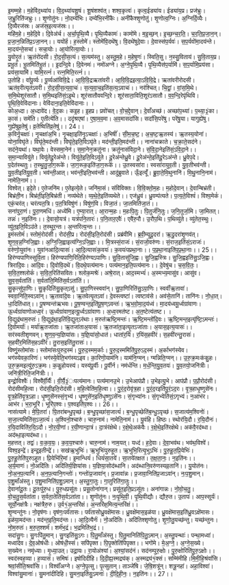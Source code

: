 

  
इ॒मम्म॒हे। म॒हेवि॑द॒थ्या॑य। वि॒द॒थ्या॑यशू॒षं। शू॒षंशश्व॑त्। शश्व॒कृत्वः॑। कृत्व॒ईड्या॑य। ईड्या॑य॒प्र। प्रज॑भ्रुः। ज॒भ्रु॒रिति॑जभ्रुः।। शृ॒णोतु॑नः। नो॒दम्ये॑भिः। दम्ये॑भि॒रनी॑कैः। अनी॑कैश्शृ॒णोतु॑। शृ॒णोत्व॒ग्निः। अ॒ग्निर्दि॒व्यैः। दि॒व्यैरज॑स्रः। अज॑स्र॒इत्यज॑स्रः।।  
महि॑म॒हे। म॒हेदि॒वे। दि॒वेअ॑र्च। अ॒र्चा॒पृ॒थि॒व्यै। पृ॒थि॒व्यैकामः॑। कामो॑मे। म॒इ॒च्छ॒न्। इ॒च्छ॒न्च॒र॒ति॒। च॒र॒ति॒प्र॒जा॒न॒न्। प्र॒जा॒न॒न्निति॑प्र॒ऽजा॒नन्।। ययो॑र्ह। ह॒स्तोमे॑। स्तोमे॑वि॒दथे॑षु। वि॒दथे॑षुदे॒वाः। दे॒वास्स॑प॒र्यवः॑। स॒प॒र्यवो॑मा॒दय॑न्ते। मा॒दय॑न्ते॒सचा॑। सचा॒योः। आ॒योरित्या॒योः।।  
यु॒वोरृ॒तं। ऋ॒तंरो॑दसी। रो॒द॒सी॒स॒त्यं। स॒त्यम॑स्तु। अ॒स्तु॒म॒हे। म॒हेषुणः॑। स्विति॒सु। न॒स्सु॒विताय॑। सु॒वि॒ताय॒प्र। प्रभू॒तं। भू॒तमिति॑भू॒तं।। इ॒दन्दि॒वे। दि॒वेनमः॑। नमो॑अग्ने। अ॒ग्ने॒पृ॒थि॒व्यै। पृ॒थि॒व्यैस॑प॒र्यामि॑। स॒प॒र्यामि॒प्रय॑सा। प्रय॑सा॒यामि॑। यामि॒रत्नं॑। रत्न॒मिति॒रत्नं॑।।  
उ॒तोहि। वां॑पू॒र्व्यः। पू॒र्व्यआ॑विवि॒द्रे। आ॒वि॒वि॒द्रऋता॑वरी। आ॒वि॒वि॒द्रइत्या॒ऽवि॒वि॒द्रे। ऋता॑वरीरोदसी। ऋत॑व॒रीत्यृत॑ऽवरी। रो॒द॒सी॒स॒त्य॒वा॒चः॑। स॒त्य॒वा॒च॒इति॑स॒त्य॒ऽवाचः॑।। नर॑श्चित्। चि॒द्वां॒। वां॒स॒मि॒थे। स॒मि॒थेशूर॑सातौ। स॒मि॒थइति॑सं॒ऽइ॒थे। शूर॑सातौववन्दि॒रे। शूर॑साता॒विति॒शूर॑ऽसातौ। व॒व॒न्दि॒रेपृ॑थिवि। पृ॒थि॒वि॒वेवि॑दानाः। वेवि॑दाना॒इति॒वेवि॑दानाः। ।  
कोअ॒ध्दा। अ॒ध्दावे॑द। वे॒द॒कः। कइ॒ह। इ॒हप्र। प्रवो॑चत्। वो॒च॒द्दे॒वान्। दे॒वाँअच्छ॑। अच्छा॑प॒थ्या॑। प॒थ्या॒३॒॑का। का॒सं। समे॑ति। ए॒तीत्ये॑ति।। ददृ॑श्रएषां। ए॒षा॒म॒व॒मा। अ॒व॒मासदां॑सि। सदां॑सि॒परे॑षु। परे॑षु॒या। यागुह्ये॑षु। गुह्ये॑षुव्र॒तेषु॑। व्र॒तेष्विति॑व्र॒तेषु॑।। 24।।  
क॒विर्नृ॒चक्षाः॑। नृ॒चक्षा॑अ॒भि। नृ॒चक्षा॒इति॑नृ॒ऽचक्षाः॑। अ॒भिषीं॑। सी॒म॒च॒ष्ट॒। अ॒च॒ष्ट॒ऋ॒तस्य॑। ऋ॒तस्य॒योना॑। योना॒विघृ॑ते। विघृ॑ते॒मद॑न्ती। विघृ॑ते॒इति॒विऽघृ॑ते। मद॑न्ती॒इति॒मद॑न्ती।। नाना॑चक्राते। च॒क्रा॒ते॒सद॑ने। सद॑ने॒यथा॑। यथा॒वेः। वेस्समा॒नेन॑। स॒मा॒नेन॒क्रतु॑ना। क्रतु॑नासंविदा॒ने। सं॒वि॒दा॒नेइति॑सं॒ऽवि॒दा॒ने।।  
स॒मा॒न्यावियु॑ते। वियु॑तेदू॒रेअ॑न्ते। वियु॑ते॒इति॒विऽयु॑ते। दू॒रेअ॑न्तेध्रु॒वे। दू॒रेअ॑न्ते॒इति॑दू॒रेऽअ॑न्ते। ध्रु॒वेप॒दे। प॒देत॑स्थतुः। त॒स्थु॒तु॒र्जा॒ग॒रूके॑। जा॒ग॒रूक॒इति॑जा॒ग॒रूके॑।। उ॒तस्वसा॑रा। स्वसा॑रायुव॒ती। यु॒व॒तीभव॑न्ती। यु॒व॒तीइति॑यु॒व॒ती। भव॑न्ती॒आत्। भव॑न्ती॒इति॒भव॑न्ती। आदु॑ब्रुवाते। ऊँ॒इत्यूँ॑। ब्रु॒वा॒ते॒मि॒थुनानि॑। मि॒थु॒नानि॒नाम॑। नामेति॒नाम॑।।  
विश्वेत्। इदे॒ते। ए॒तेजनि॑म। ए॒तेइत्ये॒ते। जनि॑मा॒सं। संवि॑विक्तः। वि॒वि॒क्तो॒म॒हः। म॒होदे॒वान्। दे॒वान्बिभ्र॑ती। बिभ्र॑ती॒न। बिभ्र॑ती॒इति॒बिभ्र॑ती। नव्य॑थेते। व्य॒थे॒ते॒इति॑व्यथेते।। एज॑ध्रु॒वं। ध्रु॒वम्प॑त्यते। प॒त्य॒ते॒विश्वं॑। विश्व॒मेकं॑। एकं॒चर॑त्। चर॑त्पत॒त्रि। प॒त॒त्रिविषु॑णं। विषु॑णं॒वि। विजा॒तं। जा॒तमिति॑जा॒तं।।  
सना॑पुरा॒णं। पु॒रा॒णमधि॑। अध्ये॑मि। ए॒म्या॒रात्। आ॒रान्म॒हः। म॒हःपि॒तुः। पि॒तुर्ज॑नि॒तुः। ज॒नि॒तुर्जा॒मि। जा॒मितत्। तन्नः॑। न॒इति॑नः।। दे॒वासो॒यत्र॑। यत्र॑पनि॒तारः॑। प॒नि॒तार॒एवैः॑। एवै॑रु॒रौ। उ॒रौप॒थि। प॒थिव्यु॑ते। व्यु॑तेत॒स्थुः। व्यु॑त॒इति॒विऽउ॑ते। त॒स्थुर॒न्तः। अ॒न्तरित्य॒न्तः।।  
इ॒मंस्तोमं॑। स्तोमं॒रोद॑सी। रोद॑सी॒प्र। रोद॑सी॒इति॒रोद॑सी। प्रब्र॑वीमि। ब्र॒वी॒म्यृ॒दू॒दरा॑। ऋ॒दु॒दरा॑शृ॒णव॑त्। शृ॒ण॒व॒न्न॒ग्निजि॒ह्वाः। अ॒ग्नि॒जि॒ह्वाइत्य॑ग्नि॒ऽजि॒ह्वाः।। मि॒त्रस्सं॒राजः॑। सं॒राजो॒वरु॑णः। सं॒राज॒इति॑सं॒ऽराजः॑। वरु॑णो॒युवा॑नः। युवा॑नआदि॒त्यासः॑। आ॒दि॒त्यासः॑क॒वयः॑। क॒वयः॑पप्रथा॒नाः।। प॒प्र॒था॒नाइति॑प॒प्र॒था॒नाः।। 25।।  
हिर॑ण्यपाणिस्सुवि॒ता। हिर॑ण्यपाणि॒रिति॒हिर॑ण्यऽपाणिः। सु॒वि॒तासु॑जि॒ह्वः। सु॒जि॒ह्वस्त्रिः। सु॒जि॒ह्वइति॑सु॒ऽजि॒ह्वः। त्रिरादि॒वः। आदि॒वः। दि॒वोवि॒दथे॑। वि॒दथे॒पत्य॑मानः। पत्य॑मान॒इति॒पत्य॑मानः।। दे॒वेषु॑च। च॒स॒वि॒तः॒। स॒वि॒त॒श्श्लोकं॑। स॒वि॒त॒रिति॑सवितः। श्लोक॒मश्रेः॑। अश्रे॒रात्। आद॒स्मभ्यं॑। अ॒स्मभ्य॒मासु॑व। आसु॑व। सु॒व॒स॒र्वता॑तिं। स॒र्वता॑ति॒मिति॑स॒र्वऽता॑तिं।।  
सु॒कृत्सु॑पा॒णिः। सु॒कृदिति॑सु॒कृत्ऽसु॑। सु॒पा॒णिस्स्ववा॑न्। सु॒पा॒णिरिति॑सु॒ऽपा॒णिः। स्ववाँ॑ऋ॒तावा॑। स्ववा॒निति॒स्वऽवा॑न्। ऋ॒तावा॑दे॒वः। ऋ॒तवेत्यृ॒तऽवा॑। दे॒वस्त्वष्टा॑। त्वष्टाव॑से। अव॑से॒तानि॑। तानि॑नः। नो॒धा॒त्। धा॒दिति॑धात्।। पू॒षण्वन्त॑ऋभवः। पू॒ष॒ण्वन्त॒इति॑पू॒ष॒ण्ऽवन्तः॑। ऋ॒भ॒वो॒मा॒द॒य॑ध्वं। मा॒दय॑ध्वमू॒र्ध्वग्रा॑वाणः। ऊ॒र्ध्वग्रा॑वाणोअध्व॒रं। ऊ॒र्ध्वग्रा॑वाण॒इत्यू॒र्ध्वऽग्रा॑वाणः। अ॒ध्व॒रमत॑ष्ट। अ॒त॒ष्टेत्य॑तष्ट। ।  
वि॒द्युद्र॑थाम॒रुतः॑। वि॒द्युद्र॑था॒इति॑वि॒द्युत्ऽर॑थाः। म॒रुत॑ऋष्टि॒मन्तः॑। ऋ॒ष्टि॒मन्तो॑दि॒वः। ऋ॒ष्टि॒मन्त॒इत्यृ॑ष्टि॒ऽमन्तः॑। दि॒वोमर्याः॑। मर्या॑ऋ॒तजा॑ताः। ऋ॒तजा॑ताअ॒यासः॑। ऋ॒तजा॑ता॒इत्यृ॒तऽजा॑ताः। अ॒यास॒इत्य॒यासः॑।। सर॑स्वतीशृणवन्। शृ॒ण॒व॒न्य॒ज्ञिया॑सः। य॒ज्ञि॒या॑सो॒धात॑। धाता॑र॒यिं। र॒यिंस॒हवी॑रं। स॒हवी॑रन्तु॒रासः॑। स॒हवी॑र॒मिति॑स॒हऽवी॑रं। तु॒रास॒इति॑तु॒रासः॑।।  
विष्णुं॒स्तोमा॑सः। स्तोमा॑सःपुरुद॒स्मं। पु॒रु॒द॒स्मम॒र्काः। पु॒रु॒द॒स्ममिति॑पु॒रु॒ऽद॒स्मं। अ॒र्काभग॑स्येव। भग॑स्येवका॒रिणः॑। भग॑स्ये॒वेति॒भग॑स्यऽइव। का॒रिणॊ॒याम॑नि। याम॑नि॒ग्मन्। ग्मन्निति॒ग्मन्।। उ॒रु॒क्र॒मःक॑कु॒हः। उ॒रु॒क्र॒मइत्यु॑रु॒ऽक्र॒मः। क॒कु॒होयस्य॑। यस्य॑पू॒र्वीः। पू॒र्वीर्न। नम॑र्धन्ति। म॒र्ध॒न्ति॒यु॒व॒तयः॑। यु॒व॒तयो॒जनि॑त्रीः। जनि॑त्री॒रिति॒जनि॑त्रीः।।  
इन्द्रो॒विश्वैः॑। विश्वै॑र्वी॒र्यैः॑। वी॒र्यै॒३॒॑ःपत्य॑मानः। पत्य॑मानउ॒भे। उ॒भेआप॑प्रौ। उ॒भेइत्यु॒भे। आप॑प्रौ। प॒प्रौ॒रोद॑सी। रोद॑सीमहि॒त्वा। रोद॑सी॒इति॒रोद॑सी। म॒हि॒त्वेति॑म॒हि॒त्वा।। पु॒रं॒द॒रोवृ॑त्र॒हा। पु॒रं॒द॒रइति॑पु॒रं॒ऽद॒रः। वृ॒त्र॒हाधृ॒ष्णुसे॑नः। वृ॒त्र॒हेति॑वृ॒त्र॒ऽहा। धृ॒ष्णुसे॑नस्सं॒गृभ्य॑। धृ॒ष्णुसे॑न॒इति॑धृ॒ष्णुऽसे॑नः। सं॒गृभ्या॑नः। सं॒गृभ्येति॑सं॒ऽगृभ्य॑। न॒आभ॑र। आभ॑र। भ॒रा॒भूरि॑। भूरि॑प॒श्वः। प॒श्वइति॑प॒श्वः।। 26।।  
नास॑त्यामे। मे॒पि॒तरा॑। पि॒तरा॑बन्धु॒पृच्छ॑। ब॒न्धु॒पृच्छा॑स॒जात्यं॑। ब॒न्धु॒पृच्छेति॑ब॒न्धु॒ऽपृच्छ॑। स॒जात्य॑म॒श्विनोः॑। स॒जा॒त्यमिति॑स॒ऽजा॒त्यं॑। अ॒श्विनो॒श्चारु॑। चारु॒नाम॑। नामेति॒नाम॑।। यु॒वंहि। हिष्ठः। स्थोर॑यि॒दौ। र॒यि॒दौनः॑। र॒यि॒दाविति॑र॒यि॒ऽदौ। नो॒र॒यी॒णां। र॒यी॒णान्दा॒त्रं। दा॒त्रंर॑क्षेथे। र॒क्षे॒थे॒अक॑वैः। र॒क्षे॒थे॒इति॑रक्षेथे। अक॑वै॒रद॑ब्धा। अद॑ब्धा॒इत्यद॑ब्धा।।  
म॒हत्तत्। तद्वः॑। वः॒क॒व॒यः॒। क॒व॒य॒श्चारु॑। चारु॒नाम॑। नाम॒यत्। यध्द॑। ह॒दे॒वाः। दे॒वा॒भव॑थ। भव॑थ॒विश्वे॑। विश्व॒इन्द्रे॑। इन्द्र॒इतीन्द्रे॑।। सख॑ऋ॒भुभिः॑। ऋ॒भुभिः॑पुरुहूत। ऋ॒भुभि॒रित्यृ॒भुऽभिः॑। पु॒रु॒हू॒त॒प्रि॒येभिः॑। पु॒रु॒हू॒तेति॑पुरुऽहूत। प्रि॒येभि॑रि॒मां। इ॒मान्धियं॑। धियं॑सा॒तये॑। सा॒तये॑तक्षत। त॒क्ष॒ता॒नः॒। न॒इति॑नः।।  
अ॒र्य॒माणः॑। नो॒अदि॑तिः। अदि॑तिर्य॒ज्ञिया॑सः। य॒ज्ञिया॒सोद॑ब्धानि। अद॑ब्धानि॒वरु॑णस्यव्र॒तानि॑।। यु॒योत॑नः। नो॒अ॒न॒प॒त्यानि॑। अ॒न॒प॒त्यानि॒गन्तोः॑। गन्तोः॑प्र॒जावा॑न्। प्र॒जावा॑न्नः। प्र॒जावा॒निति॑प्र॒जाऽवा॑न्। नः॒प॒शु॒मान्। प॒शु॒माँअ॑स्तु। प॒शु॒मानिति॑प॒शु॒ऽमान्। अ॒स्तु॒गा॒तुः। गा॒तुरिति॑गा॒तुः।।  
दे॒वानां॑दू॒तः। दू॒तःपु॑रु॒ध। पु॒रु॒धप्रसू॑तः। प्रसू॒तोना॑गान्। प्रसू॑त॒इति॒प्रऽसू॑तः। अना॑गान्नः। नो॒वो॒च॒तु॒। वो॒च॒तु॒स॒र्वता॑ता। स॒र्वता॒तेति॑स॒र्वऽता॑ता।। शृ॒णॊतु॑नः। नः॒पृ॒थि॒वी॒। पृ॒थि॒वीद्यौः। द्यौरु॒त। उ॒तापः॑। आप॒स्सूर्यः॑। सूर्यो॒नक्ष॑त्रैः। नक्ष॑त्रैरु॒रु। उ॒र्व१॒॑अ॒न्तरि॑क्षं। अ॒न्तरि॑क्ष॒मित्य॒न्तरि॑क्षं।।  
शृ॒ण्वन्तु॑नः। नो॒वृष॑णः। वृष॑णः॒पर्व॑तासः। पर्व॑तासोध्रु॒वक्षे॑मासः। ध्रु॒वक्षे॑मास॒इळ॑या। ध्रु॒वक्षे॑मास॒इति॑ध्रु॒वऽक्षे॑मासः। इळ॑या॒मद॑न्तः। मद॑न्त॒इति॒मद॑न्तः।। आ॒दि॒त्यैर्नः॑। नो॒अदि॑तिः। अदि॑तिश्शृणोतु। शृ॒णो॒तु॒यच्छ॑न्तु। यच्छ॑न्तुनः। नो॒म॒रुतः॑। म॒रु॒त॒श्शर्म॑। शर्म॑भ॒द्रं। भ॒द्रमिति॑भ॒द्रं।।  
सदा॑सु॒गः। सु॒गःपि॑तु॒मान्। सु॒गइति॑सु॒ऽगः। पि॒तु॒माँअ॑स्तु। पि॒तु॒मानिति॑पि॒तु॒ऽमान्। अ॒स्तु॒पन्थाः॑। पन्था॒मध्वा॑। मध्वा॑देव। दे॒व॒ओष॑धीः। ओष॑धी॒स्सं। सपि॑पृक्त। पि॒पृ॒क्तेति॑पिपृक्त।। भगो॑मे। मे॒अ॒ग्ने॒। अ॒ग्ने॒स॒ख्ये। स॒ख्येन। नमृ॑ध्याः। मृ॒ध्या॒उत्। उद्रा॒यः। रा॒योअ॑श्यां। अ॒श्यां॒सद॑नं। सद॑नम्पुरु॒क्षोः। पु॒रु॒क्षोरिति॑पु॒रु॒ऽक्षोः।।  
स्वद॑स्वह॒व्या। ह॒व्यासं। समिषः॑। इषो॑दिदीहि। दि॒दी॒ह्य॒स्मद्र्य॑क्। अ॒स्मद्र्य॑१॒॑क्सं। सम्मि॑मीहि।मि॒मी॒हि॒श्रंवां॑सि। श्रवां॒सीति॒श्रवां॑सि।। विश्वाँ॑अग्ने। अ॒ग्ने॒पृ॒त्सु। पृ॒त्सुतान्। ताञ्जे॑षि। जे॒षि॒शत्रू॑न्। शत्रू॒नहा॑। अहा॒विश्वा॑। विश्वा॑सु॒मानाः॑। सु॒मना॑दीदिहि। सु॒मना॒इति॑सु॒ऽमनाः॑। दी॒दि॒ही॒नः॒। न॒इति॑नः।। 27।।  
